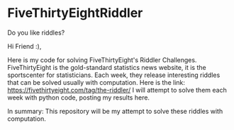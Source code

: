 # FiveThirtyEightRiddler
Do you like riddles?

Hi Friend :), 

Here is my code for solving FiveThirtyEight's Riddler Challenges. FiveThirtyEight is the gold-standard statistics news website, it is the sportscenter for statisticians. Each week, they release interesting riddles that can be solved usually with computation. 
Here is the link: https://fivethirtyeight.com/tag/the-riddler/
I will attempt to solve them each week with python code, posting my results here.


In summary: This repository will be my attempt to solve these riddles with computation.

